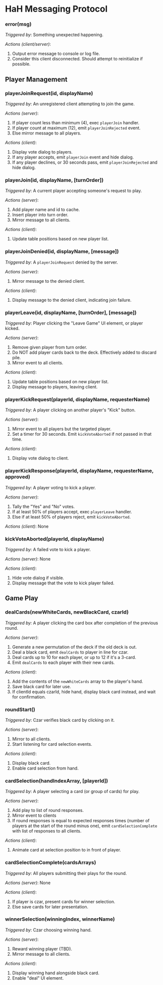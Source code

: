 HaH Messaging Protocol
======================

### error(msg)

*Triggered by*: Something unexpected happening.

*Actions (client/server)*:

1. Output error message to console or log file.
2. Consider this client disconnected. Should attempt to reinitialize if possible.


Player Management
-----------------

### playerJoinRequest(id, displayName)

*Triggered by*: An unregistered client attempting to join the game.

*Actions (server)*:

1. If player count less than minimum (4), exec `playerJoin` handler.
2. If player count at maximum (12), emit `playerJoinRejected` event.
3. Else mirror message to all players.

*Actions (client)*:

1. Display vote dialog to players.
2. If any player accepts, emit `playerJoin` event and hide dialog.
3. If any player declines, or 30 seconds pass, emit `playerJoinRejected` and hide dialog.


### playerJoin(id, displayName, [turnOrder])

*Triggered by*: A current player accepting someone's request to play.

*Actions (server)*:

1. Add player name and id to cache.
2. Insert player into turn order.
3. Mirror message to all clients.

*Actions (client)*:

1. Update table positions based on new player list.


### playerJoinDenied(id, displayName, [message])

*Triggered by*: A `playerJoinRequest` denied by the server.

*Actions (server)*:

1. Mirror message to the denied client.

*Actions (client)*:

1. Display message to the denied client, indicating join failure.


### playerLeave(id, displayName, [turnOrder], [message])

*Triggered by*: Player clicking the "Leave Game" UI element, or player kicked.

*Actions (server)*:

1. Remove given player from turn order.
2. Do NOT add player cards back to the deck. Effectively added to discard pile.
3. Mirror event to all clients.

*Actions (client)*:

1. Update table positions based on new player list.
2. Display message to players, leaving client.


### playerKickRequest(playerId, displayName, requesterName)

*Triggered by*: A player clicking on another player's "Kick" button.

*Actions (server)*:

1. Mirror event to all players but the targeted player.
2. Set a timer for 30 seconds. Emit `kickVoteAborted` if not passed in that time.

*Actions (client)*:

1. Display vote dialog to client.


### playerKickResponse(playerId, displayName, requesterName, approved)

*Triggered by*: A player voting to kick a player.

*Actions (server)*:

1. Tally the "Yes" and "No" votes.
2. If at least 50% of players accept, exec `playerLeave` handler.
3. Else if at least 50% of players reject, emit `kickVoteAborted`.

*Actions (client)*: None


### kickVoteAborted(playerId, displayName)

*Triggered by*: A failed vote to kick a player.

*Actions (server)*: None

*Actions (client)*:

1. Hide vote dialog if visible.
2. Display message that the vote to kick player failed.



Game Play
--------------------------

### dealCards(newWhiteCards, newBlackCard, czarId)

*Triggered by:* A player clicking the card box after completion of the previous round.

*Actions (server)*:

1. Generate a new permutation of the deck if the old deck is out.
2. Deal a black card, emit `dealCards` to player in line for czar.
3. Deal cards up to 10 for each player, or up to 12 if it's a 3-card.
4. Emit `dealCards` to each player with their new cards.

*Actions (client)*:

1. Add the contents of the `newWhiteCards` array to the player's hand.
2. Save black card for later use.
3. If clientId equals czarId, hide hand, display black card instead, and wait for confirmation.


### roundStart()

*Triggered by*: Czar verifies black card by clicking on it.

*Actions (server)*:

1. Mirror to all clients.
2. Start listening for card selection events.

*Actions (client)*:

1. Display black card.
2. Enable card selection from hand.


### cardSelection(handIndexArray, [playerId])

*Triggered by*: A player selecting a card (or group of cards) for play.

*Actions (server)*:

1. Add play to list of round responses.
2. Mirror event to clients
3. If round responses is equal to expected responses times (number of players at the start of the round minus one),
	emit `cardSelectionComplete` with list of responses to all clients.

*Actions (client)*:

1. Animate card at selection position to in front of player.


### cardSelectionComplete(cardsArrays)

*Triggered by*: All players submitting their plays for the round.

*Actions (server)*: None

*Actions (client)*:

1. If player is czar, present cards for winner selection.
2. Else save cards for later presentation.


### winnerSelection(winningIndex, winnerName)

*Triggered by*: Czar choosing winning hand.

*Actions (server)*:

1. Reward winning player (TBD).
2. Mirror message to all clients.

*Actions (client)*:

1. Display winning hand alongside black card.
2. Enable "deal" UI element.
